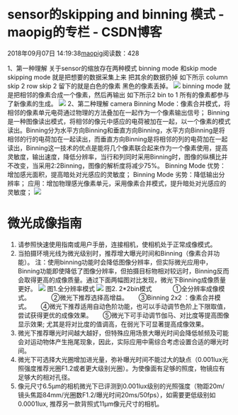 # sensor的skipping and binning 模式 - maopig的专栏 - CSDN博客
2018年09月07日 14:19:38[maopig](https://me.csdn.net/maopig)阅读数：428

1、第一种理解
关于sensor的缩放存在两种模式 binning mode 和skip mode
skipping mode 就是把想要的数据采集上来 把其余的数据扔掉 如下所示 column skip 2 row skip 2 留下的就是白色的像素 黑色的像素丢掉。
![](https://img-my.csdn.net/uploads/201211/30/1354246141_2499.jpg)
binning mode 就是把相邻的像素合成一个像素，然后再输出 如下所示2 bin to 1 所有的像素都参与了新像素的生成。
![](https://img-my.csdn.net/uploads/201211/30/1354246172_4102.jpg)
2、第二种理解
camera Binning Mode：像素合并模式，将相邻的像素单元电荷通过物理的方法叠加在一起作为一个像素输出信号；
Binning是一种图像读出模式，将相邻的像元中感应的电荷被加在一起，以一个像素的模式读出。Binning分为水平方向Binning和垂直方向Binning，水平方向Binning是将相邻的行的电荷加在一起读出，而垂直方向Binning是将相邻的列的电荷加在一起读出，Binning这一技术的优点是能将几个像素联合起来作为一个像素使用，提高灵敏度，输出速度，降低分辨率，当行和列同时采用Binning时，图像的纵横比并不改变，当采用2:2Binning，图像的解析度将减少75%。
Binning Mode 优势：增加感光面积，提高暗处对光感应的灵敏度；
Binning Mode 劣势：降低输出分辨率；
应用：增加物理感光像素单元，采用像素合并模式，提升暗处对光感应的灵敏度；
![](https://img-blog.csdn.net/20150624154440639?watermark/2/text/aHR0cDovL2Jsb2cuY3Nkbi5uZXQvbGVvX3dkbHM=/font/5a6L5L2T/fontsize/400/fill/I0JBQkFCMA==/dissolve/70/gravity/Center)
# 微光成像指南
1. 请参照快速使用指南或用户手册，连接相机，使相机处于正常成像模式。
2. 当拍摄环境光线为微光级别时，推荐增大曝光时间和Binning（像素合并功能）。
注：使用binning功能时会降低图像分辨率，但实际微光应用中，Binning功能即使降低了图像分辨率，但拍摄目标物相对较远时，Binning反而会取得更高的成像质量。通过下面两幅图对比发现，微光下Binning成像质量更好。
![](http://www.indigo-imaging.com/Uploads/image/20170210/20170210182956_10807.jpg)
图1.全分辨率模式
![](http://www.indigo-imaging.com/Uploads/image/20170210/20170210183108_99848.jpg)
图2. 2*2bin模式
           ①全分辨率成像模式。
           ②微光下推荐选择高增益。
     ③Binning 2x2 ：像素合并模式。
     ④微光下推荐适用自动色阶功能，也可以手动调节色阶上下限取值，尝试获得更优的成像效果。
     ⑤微光下可手动调节伽马、对比度等提高图像显示效果; 尤其是将对比度的值调高，在弱光下可显著提高成像效果。
3. 微光下推荐曝光时间越大越好，但特殊应用场景大曝光时间会降低帧频及可能会对运动物体产生拖尾现象，因此，实际应用中需综合考虑设置合适的曝光时间。
4. 微光下可选择大光圈增加进光量，弥补曝光时间不能过大的缺点（0.001lux光照强度推荐光圈F1.2或者更大级别光圈）。为使像面有足够的照度，物镜应有足够大的相对孔径。
5. 像元尺寸6.5μm的相机微光下已评测到0.001lux级别的光照强度（物距20m/镜头焦距84mm/光圈数F1.2/曝光时间20ms/50fps），如需要更低级别如0.0001lux, 推荐另一款背照式11μm像元尺寸的相机。
